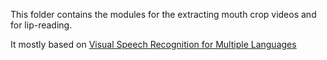 This folder contains the modules for the extracting mouth crop videos and for lip-reading. 

It mostly based on [Visual Speech Recognition for Multiple Languages](https://github.com/mpc001/Visual_Speech_Recognition_for_Multiple_Languages)
